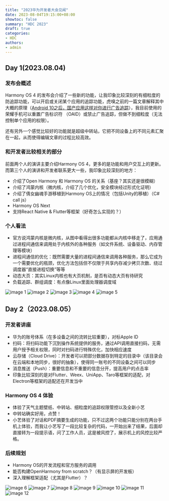 ```yaml
---
title: "2023华为开发者大会见闻"
date: 2023-08-04T19:15:00+08:00
showtoc: false
summary: "HDC 2023"
draft: true
categories:
- HDC
authors:
- admin
---
```


## Day 1(2023.08.04)

### 发布会概述

Harmony OS 4 的发布会介绍了一些新的功能，让我印象比较深刻的有细粒度的防追踪功能，可以开启或关闭某个应用的追踪功能，虎嗅之前的一篇文章解释其中大概的原理（[Android 10之后，国产应用这样对你进行广告追踪](https://mp.weixin.qq.com/s/l7L8I4xkBidQ8mb1GEtwNQ)），我目前使用的荣耀手机可以重置广告标识符 （OAID）或禁止广告追踪，但做不到细粒度（无法控制单个应用的权限）。

还有另外一个感觉比较好的功能就是超级中转站，它把不同设备上的不同元素汇聚在一起，从而使得编辑文章的过程比较高效。

### 和开发者比较相关的部分

前面两个人的演讲主要介绍Harmony OS 4，更多的是功能和用户交互上的更新。而第三个人的演讲和开发者联系更大一些，我印象比较深刻的地方：

+ 介绍了Open Harmony 和 Harmony OS 的关系（基座？其实还是很模糊）
+ 介绍了鸿蒙内核（微内核，介绍了几个优化，安全模块经过形式化证明）
+ 介绍了倩女幽魂手游移植到Harmony OS上的情况（包括Unity的移植）（C# call js）
+ Harmony OS Next
+ 支持React Native & Flutter等框架（好奇怎么实现的？）

### 个人看法

+ 官方说鸿蒙内核是微内核，从图中看得出很多功能都从内核中移走了，应用通过进程间通信来调用处于内核外的各种服务（如文件系统、设备驱动、内存管理等模块）
+ 进程间通信的优化：既然需要大量的进程间通信来调用各种服务，那么它成为一个需要优化的瓶颈，优化方法包括但不仅限于共享内存减少拷贝次数、绕过调度器“直接进程切换”等等
+ 动态大页：其实Linux内核也有大页机制，是否有动态大页有待研究
+ 负载追踪、群组调度：有点像Linux里面处理器调度域

![image 1](images/hdc1.jpg)
![image 2](images/hdc2.jpg)
![image 3](images/hdc3.jpg)
![image 4](images/hdc4.jpg)
![image 5](images/hdc5.jpg)

## Day 2（2023.08.05）

### 开发者讲座

+ 华为的账号体系（在多设备之间的流转比较重要），对标Apple ID
+ 扫码：将扫码功能下沉到操作系统提供的服务，通过API调用直接扫码，无需用户授予相关权限，同时对扫码进行特殊优化，加快相应速度
+ 云存储（Cloud Drive）：开发者可以把部分数据存到特定的目录中（该目录会在云端和本地同步，很好的抽象），使得同一账号的不同设备之间可以同步
+ 消息推送（Push）：重要信息和不重要的信息分开，提高用户的点击率
+ 印象比较深刻的是对Flutter、Weex、UniApp、Taro等框架的适配，对Electron等框架的适配还在开发当中

### Harmony OS 4 体验

+ 体验了天气主题壁纸、中转站、细粒度的追踪权限管控以及全新小艺
+ 中转站确实好用，点赞！
+ 小艺体验了对话和PDF摘要生成的功能，只不过这两个功能只能分别在两台手机上体验，而我让小艺写了一段比较复杂的代码，一开始出来了结果，后面却直接转为一段提示语，问了工作人员，这是被风控了，展示机上的风控比较严格。

### 后续规划

+ Harmony OS的开发流程和官方服务的调用
+ 能否构建OpenHarmony from scratch？（有显示屏的开发板）
+ 深入理解框架适配（尤其是Flutter）？

![image 6](images/hdc6.jpg)
![image 7](images/hdc7.jpg)
![image 8](images/hdc8.jpg)
![image 9](images/hdc9.jpg)
![image 10](images/hdc10.jpg)
![image 11](images/hdc11.jpg)
![image 12](images/hdc12.jpg)
